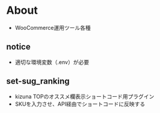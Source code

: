 # About
- WooCommerce運用ツール各種

## notice
- 適切な環境変数（.env）が必要

## set-sug_ranking
- kizuna TOPのオススメ欄表示ショートコード用プラグイン
- SKUを入力させ、API経由でショートコードに反映する

  